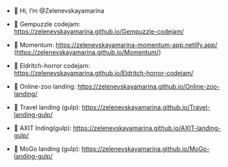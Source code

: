 - 👋 Hi, I’m @Zelenevskayamarina

-  📖 Gempuzzle codejam: https://zelenevskayamarina.github.io/Gempuzzle-codejam/ 

-  📖 Momentum: https://zelenevskayamarina-momentum-app.netlify.app/ (https://zelenevskayamarina.github.io/Momentum/)

-  📖 Eldritch-horror codejam: https://zelenevskayamarina.github.io/Eldritch-horror-codejam/

-  📖 Online-zoo landing: https://zelenevskayamarina.github.io/Online-zoo-landing/

-  📖 Travel landing (gulp): https://zelenevskayamarina.github.io/Travel-landing-gulp/

-  📖 AXIT lnding(gulp): https://zelenevskayamarina.github.io/AXIT-landing-gulp/

-  📖 MoGo landing (gulp): https://zelenevskayamarina.github.io/MoGo-landing-gulp/

